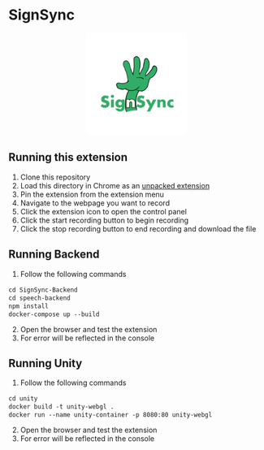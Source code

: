 # SignSync

<p align="center">
  <img src="public/assets/icons/logo_SignSync.png" alt="SignSync" width="200" />
</p>


## Running this extension

1. Clone this repository
2. Load this directory in Chrome as an [unpacked extension](https://developer.chrome.com/docs/extensions/mv3/getstarted/development-basics/#load-unpacked)
3. Pin the extension from the extension menu
4. Navigate to the webpage you want to record
5. Click the extension icon to open the control panel
6. Click the start recording button to begin recording
7. Click the stop recording button to end recording and download the file



## Running Backend
1. Follow the following commands
```
cd SignSync-Backend
cd speech-backend
npm install
docker-compose up --build
```
2. Open the browser and test the extension
3. For error will be reflected in the console


## Running Unity
1. Follow the following commands
```
cd unity
docker build -t unity-webgl .
docker run --name unity-container -p 8080:80 unity-webgl
```
2. Open the browser and test the extension
3. For error will be reflected in the console